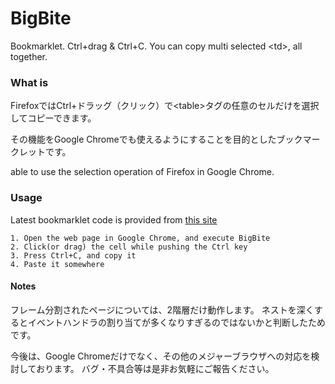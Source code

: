 # BigBite

Bookmarklet. Ctrl+drag &amp; Ctrl+C.
You can copy multi selected &lt;td&gt;, all together.

### What is

FirefoxではCtrl+ドラッグ（クリック）で&lt;table&gt;タグの任意のセルだけを選択してコピーできます。

その機能をGoogle Chromeでも使えるようにすることを目的としたブックマークレットです。

able to use the selection operation of Firefox in Google Chrome.

### Usage

Latest bookmarklet code is provided from [this site](http://www.usamimi.info/~uyuta/big-bite.html)

    1. Open the web page in Google Chrome, and execute BigBite
    2. Click(or drag) the cell while pushing the Ctrl key
    3. Press Ctrl+C, and copy it
    4. Paste it somewhere

#### Notes

フレーム分割されたページについては、2階層だけ動作します。
ネストを深くするとイベントハンドラの割り当てが多くなりすぎるのではないかと判断したためです。

今後は、Google Chromeだけでなく、その他のメジャーブラウザへの対応を検討しております。
バグ・不具合等は是非お気軽にご報告ください。
